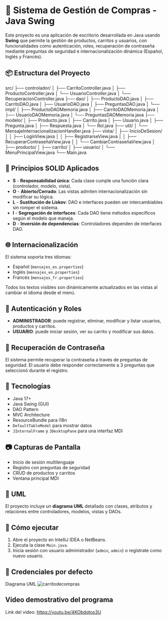 # 🛒 Sistema de Gestión de Compras - Java Swing

Este proyecto es una aplicación de escritorio desarrollada en Java usando **Swing** que permite la gestión de productos, carritos y usuarios, con funcionalidades como autenticación, roles, recuperación de contraseña mediante preguntas de seguridad e internacionalización dinámica (Español, Inglés y Francés).

## 📦 Estructura del Proyecto

src/
├── controlador/
│ ├── CarritoController.java
│ ├── ProductoController.java
│ └── UsuarioController.java
│ └── RecuperacionController.java
├── dao/
│ ├── ProductoDAO.java
│ ├── CarritoDAO.java
│ ├── UsuarioDAO.java
│ ├── PreguntasDAO.java
│ └── impl/
│ ├── ProductoDAOMemoria.java
│ ├── CarritoDAOMemoria.java
│ ├── UsuarioDAOMemoria.java
│ └── PreguntasDAOMemoria.java
├── modelo/
│ ├── Producto.java
│ ├── Carrito.java
│ ├── Usuario.java
│ ├── Pregunta.java
│ ├── Respuesta.java
│ └── Rol.java
├── util/
│ └── MensajeInternacionalizacionHandler.java
├── vista/
│ ├── InicioDeSesion/
│ │ ├── LoginView.java
│ │ ├── RegistrarseView.java
│ │ ├── RecuperarContraseñaView.java
│ │ └── CambiarContraseñaView.java
│ ├── producto/
│ ├── carrito/
│ ├── usuario/
│ └── MenuPrincipalView.java
└── Main.java


## 🧠 Principios SOLID Aplicados

- **S** - **Responsabilidad única**: Cada clase cumple una función clara (controlador, modelo, vista).
- **O** - **Abierto/Cerrado**: Las vistas admiten internacionalización sin modificar su lógica.
- **L** - **Sustitución de Liskov**: DAO e interfaces pueden ser intercambiables sin romper el sistema.
- **I** - **Segregación de interfaces**: Cada DAO tiene métodos específicos según el modelo que maneja.
- **D** - **Inversión de dependencias**: Controladores dependen de interfaces DAO.

## 🌐 Internacionalización

El sistema soporta tres idiomas:
- Español (`mensajes_es.properties`)
- Inglés (`mensajes_en.properties`)
- Francés (`mensajes_fr.properties`)

Todos los textos visibles son dinámicamente actualizados en las vistas al cambiar el idioma desde el menú.

## 🔐 Autenticación y Roles

- **ADMINISTRADOR**: puede registrar, eliminar, modificar y listar usuarios, productos y carritos.
- **USUARIO**: puede iniciar sesión, ver su carrito y modificar sus datos.

## 🔁 Recuperación de Contraseña

El sistema permite recuperar la contraseña a través de preguntas de seguridad. El usuario debe responder correctamente a 3 preguntas que seleccionó durante el registro.

## 🧪 Tecnologías

- Java 17+
- Java Swing (GUI)
- DAO Pattern
- MVC Architecture
- ResourceBundle para i18n
- `DefaultTableModel` para mostrar datos
- `JInternalFrame` y `JDesktopPane` para una interfaz MDI

## 📷 Capturas de Pantalla

- Inicio de sesión multilenguaje  
- Registro con preguntas de seguridad  
- CRUD de productos y carritos  
- Ventana principal MDI

## 📄 UML

El proyecto incluye un **diagrama UML** detallado con clases, atributos y relaciones entre controladores, modelos, vistas y DAOs.

## 🚀 Cómo ejecutar

1. Abre el proyecto en IntelliJ IDEA o NetBeans.
2. Ejecuta la clase `Main.java`.
3. Inicia sesión con usuario administrador (`admin`, `admin`) o regístrate como nuevo usuario.

## 🔑 Credenciales por defecto

Diagrama UML
![carritodecompras](https://github.com/user-attachments/assets/8c2e2b94-a056-4625-8c1c-20f4f2cf5ed9)

 ## Video demostrativo del programa
 Link del video: https://youtu.be/4KObdqtos3U
